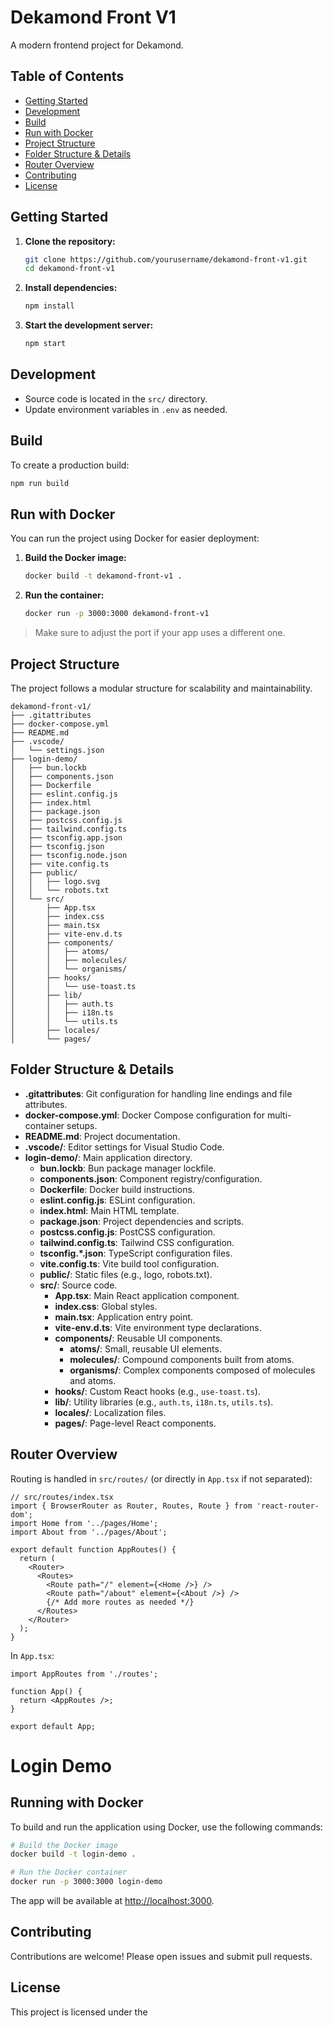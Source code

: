 # Dekamond Front V1

A modern frontend project for Dekamond.

## Table of Contents

- [Getting Started](#getting-started)
- [Development](#development)
- [Build](#build)
- [Run with Docker](#run-with-docker)
- [Project Structure](#project-structure)
- [Folder Structure & Details](#folder-structure--details)
- [Router Overview](#router-overview)
- [Contributing](#contributing)
- [License](#license)

## Getting Started

1. **Clone the repository:**
    ```bash
    git clone https://github.com/yourusername/dekamond-front-v1.git
    cd dekamond-front-v1
    ```
2. **Install dependencies:**
    ```bash
    npm install
    ```
3. **Start the development server:**
    ```bash
    npm start
    ```

## Development

- Source code is located in the `src/` directory.
- Update environment variables in `.env` as needed.

## Build

To create a production build:
```bash
npm run build
```

## Run with Docker

You can run the project using Docker for easier deployment:

1. **Build the Docker image:**
    ```bash
    docker build -t dekamond-front-v1 .
    ```
2. **Run the container:**
    ```bash
    docker run -p 3000:3000 dekamond-front-v1
    ```

> Make sure to adjust the port if your app uses a different one.

## Project Structure

The project follows a modular structure for scalability and maintainability.

```
dekamond-front-v1/
├── .gitattributes
├── docker-compose.yml
├── README.md
├── .vscode/
│   └── settings.json
├── login-demo/
│   ├── bun.lockb
│   ├── components.json
│   ├── Dockerfile
│   ├── eslint.config.js
│   ├── index.html
│   ├── package.json
│   ├── postcss.config.js
│   ├── tailwind.config.ts
│   ├── tsconfig.app.json
│   ├── tsconfig.json
│   ├── tsconfig.node.json
│   ├── vite.config.ts
│   ├── public/
│   │   ├── logo.svg
│   │   └── robots.txt
│   └── src/
│       ├── App.tsx
│       ├── index.css
│       ├── main.tsx
│       ├── vite-env.d.ts
│       ├── components/
│       │   ├── atoms/
│       │   ├── molecules/
│       │   └── organisms/
│       ├── hooks/
│       │   └── use-toast.ts
│       ├── lib/
│       │   ├── auth.ts
│       │   ├── i18n.ts
│       │   └── utils.ts
│       ├── locales/
│       └── pages/
```

## Folder Structure & Details

- **.gitattributes**: Git configuration for handling line endings and file attributes.
- **docker-compose.yml**: Docker Compose configuration for multi-container setups.
- **README.md**: Project documentation.
- **.vscode/**: Editor settings for Visual Studio Code.
- **login-demo/**: Main application directory.
    - **bun.lockb**: Bun package manager lockfile.
    - **components.json**: Component registry/configuration.
    - **Dockerfile**: Docker build instructions.
    - **eslint.config.js**: ESLint configuration.
    - **index.html**: Main HTML template.
    - **package.json**: Project dependencies and scripts.
    - **postcss.config.js**: PostCSS configuration.
    - **tailwind.config.ts**: Tailwind CSS configuration.
    - **tsconfig.*.json**: TypeScript configuration files.
    - **vite.config.ts**: Vite build tool configuration.
    - **public/**: Static files (e.g., logo, robots.txt).
    - **src/**: Source code.
        - **App.tsx**: Main React application component.
        - **index.css**: Global styles.
        - **main.tsx**: Application entry point.
        - **vite-env.d.ts**: Vite environment type declarations.
        - **components/**: Reusable UI components.
            - **atoms/**: Small, reusable UI elements.
            - **molecules/**: Compound components built from atoms.
            - **organisms/**: Complex components composed of molecules and atoms.
        - **hooks/**: Custom React hooks (e.g., `use-toast.ts`).
        - **lib/**: Utility libraries (e.g., `auth.ts`, `i18n.ts`, `utils.ts`).
        - **locales/**: Localization files.
        - **pages/**: Page-level React components.

## Router Overview

Routing is handled in `src/routes/` (or directly in `App.tsx` if not separated):

```tsx
// src/routes/index.tsx
import { BrowserRouter as Router, Routes, Route } from 'react-router-dom';
import Home from '../pages/Home';
import About from '../pages/About';

export default function AppRoutes() {
  return (
    <Router>
      <Routes>
        <Route path="/" element={<Home />} />
        <Route path="/about" element={<About />} />
        {/* Add more routes as needed */}
      </Routes>
    </Router>
  );
}
```

In `App.tsx`:

```tsx
import AppRoutes from './routes';

function App() {
  return <AppRoutes />;
}

export default App;
```

# Login Demo

## Running with Docker

To build and run the application using Docker, use the following commands:

```sh
# Build the Docker image
docker build -t login-demo .

# Run the Docker container
docker run -p 3000:3000 login-demo
```

The app will be available at [http://localhost:3000](http://localhost:3000).

## Contributing

Contributions are welcome! Please open issues and submit pull requests.

## License

This project is licensed under the